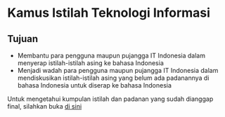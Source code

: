 # Kamus Istilah Teknologi Informasi

## Tujuan

- Membantu para pengguna maupun pujangga IT Indonesia dalam menyerap istilah-istilah asing ke bahasa Indonesia
- Menjadi wadah para pengguna maupun pujangga IT Indonesia dalam mendiskusikan istilah-istilah asing yang belum ada padanannya di bahasa Indonesia untuk diserap ke bahasa Indonesia

Untuk mengetahui kumpulan istilah dan padanan yang sudah dianggap final, silahkan buka [di sini](istilah.md) 